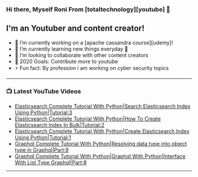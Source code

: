 ### Hi there, Myself Roni From [totaltechnology][youtube] 👋

## I'm an Youtuber and content creator!
- 🔭 I’m currently working on a [apache cassandra course][udemy]!
- 🌱 I’m currently learning new things everyday 🤣
- 👯 I’m looking to collaborate with other content creators
- 🥅 2020 Goals: Contribute more to youtube
- ⚡ Fun fact: By profession i am working on cyber security topics



---

### 📺 Latest YouTube Videos
<!-- YOUTUBE:START -->
- [Elasticsearch Complete Tutorial With Python|Search Elasticsearch Index Using Python|Tutorial:3](https://www.youtube.com/watch?v=uzBf7Ue4RTE)
- [Elasticsearch Complete Tutorial With Python|How To Create Elasticsearch Index In Bulk|Tutorial:2](https://www.youtube.com/watch?v=Fc7pnyj-ITM)
- [Elasticsearch Complete Tutorial With Python|Create Elasticsearch Index Using Python|Tutorial:1](https://www.youtube.com/watch?v=w3S7mgFsC7U)
- [Graphql Complete Tutorial With Python|Resolving data type into object type in Graphql|Part:9](https://www.youtube.com/watch?v=d4-G6EwXDk0)
- [Graphql Complete Tutorial With Python|Graphql With Python|Interface With List Type Graphql|Part:8](https://www.youtube.com/watch?v=D5cE8WJjIT8)
<!-- YOUTUBE:END -->

---



